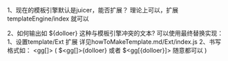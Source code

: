 1、现在的模板引擎默认是juicer，能否扩展？
    理论上可以，扩展templateEngine/index 就可以

2、如何输出如 ${dolloer} 这种与模板引擎冲突的文本?
    可以使用最终替换实现： 
        1、设置template/Ext 扩展   详见howToMakeTemplate.md/Ext/index.js
        2、书写格式如：   <gg[]>   (  $<gg[]>{dolloer}  或者 $<gg[{dolloer}]>  随意都可以 )